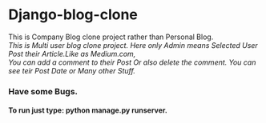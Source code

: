 # Django-blog-clone
This is Company Blog clone project rather than Personal Blog. <br/>
*This is Multi user blog clone project. Here only Admin means Selected User Post their Article.Like as Medium.com,<br/>
You can add a comment to their Post Or also delete the comment. You can see teir Post Date or Many other Stuff.*<br/>
### Have some Bugs.

#### To run just type: python manage.py runserver.
